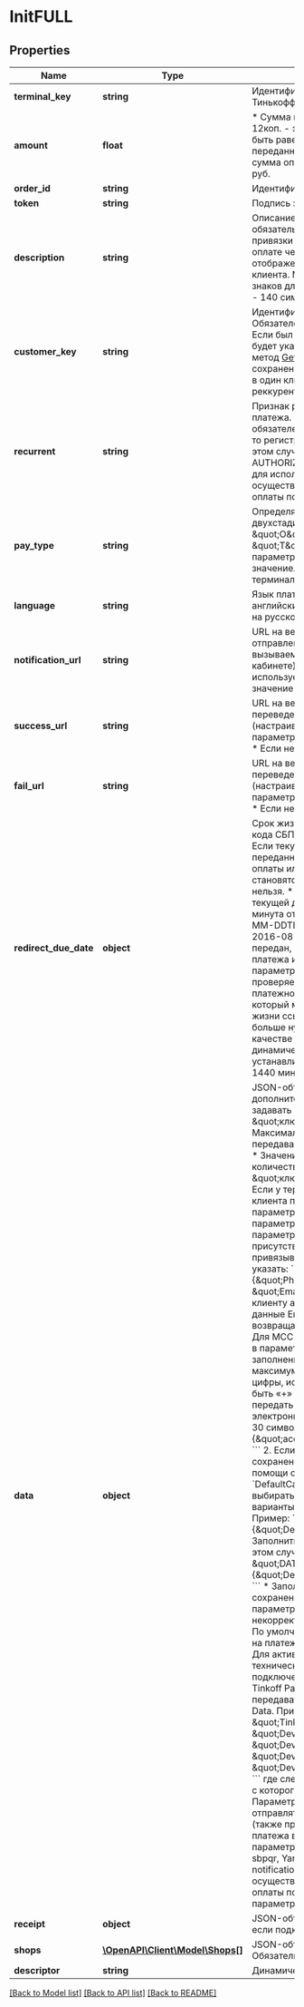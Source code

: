 # InitFULL

## Properties
Name | Type | Description | Notes
------------ | ------------- | ------------- | -------------
**terminal_key** | **string** | Идентификатор терминала.  Выдается Мерчанту Тинькофф Кассой при заведении терминала | 
**amount** | **float** | * Сумма в копейках. Например, сумма 3руб. 12коп. - это число 312 * Параметр должен быть равен сумме всех параметров &#x60;Amount&#x60;, переданных в объекте &#x60;Items&#x60; * Минимальная сумма операции с помощью СБП составляет 10 руб. | 
**order_id** | **string** | Идентификатор заказа в системе Мерчанта | 
**token** | **string** | Подпись запроса. | 
**description** | **string** | Описание заказа.  * Поле необходимо обязательно заполнять для осуществления привязки и одновременной оплаты по CБП. При оплате через СБП данная информация будет отображена в приложении мобильного банка клиента. Максимально допустимое количество знаков для передачи назначения платежа в СБП - 140 символов. | [optional] 
**customer_key** | **string** | Идентификатор клиента в системе Мерчанта. * Обязателен, если передан атрибут &#x60;Recurrent&#x60;.  * Если был передан в запросе, в нотификации будет указан &#x60;CustomerKey&#x60; и его &#x60;CardId&#x60;. См. метод [GetCardList](#tag/Metody-raboty-s-kartami/paths/~1GetCardList/post). * Необходим для сохранения карт на платежной форме (платежи в один клик). * Не является обязательным при реккурентных платежах через СБП. | [optional] 
**recurrent** | **string** | Признак родительского рекуррентного платежа.  * Для регистрации автоплатежа - обязателен. Если передается и установлен в Y, то регистрирует платеж как рекуррентный. В этом случае после оплаты в нотификации на AUTHORIZED будет передан параметр RebillId для использования в методе [Charge](#tag/Rekurrentnyj-platyozh/paths/~1Charge/post). Для осуществления привязки и одновременной оплаты по CБП необходимо передавать &#39;Y&#39; | [optional] 
**pay_type** | **string** | Определяет тип проведения платежа – двухстадийная или одностадийная оплата. * \&quot;O\&quot; - одностадийная оплата, * \&quot;T\&quot; - двухстадийная оплата Если параметр передан - используется его значение. Если нет - значение в настройках терминала. | [optional] 
**language** | **string** | Язык платежной формы. * ru — русский * en — английский.  Если не передан, форма откроется на русском языке | [optional] 
**notification_url** | **string** | URL на веб-сайте Мерчанта, куда будет отправлен POST запрос о статусе выполнения вызываемых методов  (настраивается в Личном кабинете): * Если параметр передан – используется его значение. * Если нет – значение в настройках терминала. | [optional] 
**success_url** | **string** | URL на веб-сайте Мерчанта, куда будет переведен клиент в случае успешной оплаты (настраивается в Личном кабинете): * Если параметр передан – используется его значение. * Если нет – значение в настройках терминала. | [optional] 
**fail_url** | **string** | URL на веб-сайте Мерчанта, куда будет переведен клиент в случае неуспешной оплаты (настраивается в Личном кабинете): * Если параметр передан – используется его значение. * Если нет – значение в настройках терминала. | [optional] 
**redirect_due_date** | **object** | Cрок жизни ссылки или динамического QR-кода СБП (если выбран данный способ оплаты). Если текущая дата превышает дату, переданную в данном параметре, ссылка для оплаты или возможность платежа по QR-коду становятся недоступными и платёж выполнить нельзя. * Максимальное значение: 90 дней от текущей даты. * Минимальное значение: 1 минута от текущей даты. * Формат даты: YYYY-MM-DDTHH24:MI:SS+GMT * Пример даты: 2016-08-31T12:28:00+03:00 &lt;br&gt; Если не передан, принимает значение 24 часа для платежа  и 30 дней для счета  В случае, если параметр RedirectDueDate не был передан, проверяется настроечный параметр платежного терминала REDIRECT_TIMEOUT, который может содержать значение срока жизни ссылки в часах. Если его значение больше нуля, то оно будет установлено в качестве срока жизни ссылки или динамического QR-кода. Иначе, устанавливается значение «по умолчанию» - 1440 мин.(1 сутки) | [optional] 
**data** | **object** | JSON-объект, который позволяет передавать дополнительные параметры по операции и задавать определенные настройки в формате \&quot;ключ\&quot;:\&quot;значение\&quot;.  Максимальная длина для каждого передаваемого параметра:   * Ключ - 20 знаков   * Значение - 100 знаков.  Максимальное количество пар \&quot;ключ\&quot;:\&quot;значение\&quot; - 20.  1. Если у терминала включена опция привязки клиента после  успешной оплаты и передается параметр &#x60;CustomerKey&#x60;, то в передаваемых  параметрах &#x60;DATA&#x60; могут присутствовать параметры метода **AddCustomer**.  Если они присутствуют, то автоматически привязываются к клиенту. Например, если указать:  &#x60;&#x60;&#x60; \&quot;DATA\&quot;:{\&quot;Phone\&quot;:\&quot;+71234567890\&quot;, \&quot;Email\&quot;:\&quot;a@test.com\&quot;} &#x60;&#x60;&#x60;  к клиенту автоматически будут привязаны данные Email и телефон,  и они будут возвращаться при вызове метода **GetCustomer**.      Для МСС 4814 обязательно передать значение в параметре &#x60;Phone&#x60;.     Требования по заполнению:        * минимум 7 символов       * максимум 20 символов       * разрешены только цифры, исключение - первый символ может быть «+»      Для МСС 6051 и 6050 обязательно передать параметр &#x60;account&#x60; (номер электронного кошелька, не должен превышать 30 символов). Пример:     &#x60;&#x60;&#x60;     \&quot;DATA\&quot;: {\&quot;account\&quot;:\&quot;123456789\&quot;}     &#x60;&#x60;&#x60; 2. Если используется функционал сохранения карт на платежной форме,  то при помощи опционального параметра &#x60;DefaultCard&#x60; можно задать  какая карта будет выбираться по умолчанию.  Возможные варианты: * Оставить платежную форму пустой. Пример:   &#x60;&#x60;&#x60;   \&quot;DATA\&quot;:{\&quot;DefaultCard\&quot;:\&quot;none\&quot;}   &#x60;&#x60;&#x60; * Заполнить данными передаваемой карты. В этом случае передается &#x60;CardId&#x60;. Пример:   &#x60;&#x60;&#x60;    \&quot;DATA\&quot;:{\&quot;DefaultCard\&quot;:\&quot;894952\&quot;}   &#x60;&#x60;&#x60; * Заполнить данными последней сохраненной карты. Применяется, если параметр &#x60;DefaultCard&#x60; не передан, передан с некорректным значением или в значении null. По умолчанию возможность сохранение карт на платежной форме может быть отключена. Для активации обратитесь в службу технической поддержки.  3. При реализации подключения оплаты через Yandex Pay Web или Tinkoff Pay Web, необходимо обязательно передавать следующие параметры в объекте Data. Пример:   &#x60;&#x60;&#x60;   \&quot;DATA\&quot;: {     \&quot;TinkoffPayWeb\&quot;: \&quot;true\&quot;,     \&quot;Device\&quot;: \&quot;Desktop\&quot;,     \&quot;DeviceOs\&quot;: \&quot;iOS\&quot;,     \&quot;DeviceWebView\&quot;: \&quot;true\&quot;,     \&quot;DeviceBrowser\&quot;: \&quot;Safari\&quot;    }   &#x60;&#x60;&#x60; где следует передать параметры устройства, с которого будет осуществлен переход.  4. Параметр &#x60;notificationEnableSource&#x60; позволяет отправлять нотификации только если Source (также присутствует в параметрах сессии) платежа входит в перечень указанных в параметре. Возможные варианты: TinkoffPay, sbpqr, YandexPay. Пример:  &#x60;&#x60;&#x60;  notificationEnableSource&#x3D;TinkoffPay  &#x60;&#x60;&#x60;   5. Для осуществления привязки и одновременной оплаты по CБП необходимо передавать параметр \&quot;QR\&quot; &#x3D; \&quot;true\&quot; | [optional] 
**receipt** | **object** | JSON-объект с данными чека. Обязателен, если подключена онлайн-касса. | [optional] 
**shops** | [**\OpenAPI\Client\Model\Shops[]**](Shops.md) | JSON-объект с данными Маркетплейса. Обязательный для маркетплейсов. | [optional] 
**descriptor** | **string** | Динамический дескриптор точки | [optional] 

[[Back to Model list]](../README.md#documentation-for-models) [[Back to API list]](../README.md#documentation-for-api-endpoints) [[Back to README]](../README.md)


